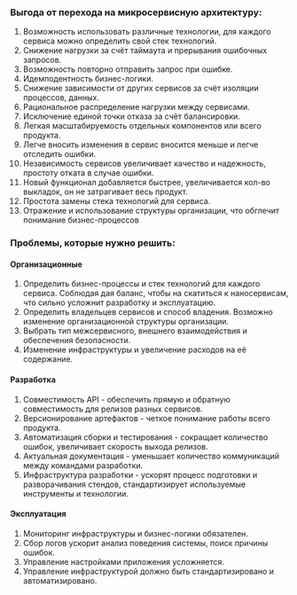 ### Выгода от перехода на микросервисную архитектуру:
1. Возможность использовать различные технологии, для каждого сервиса можно определить свой стек технологий.
2. Снижение нагрузки за счёт таймаута и прерывания ошибочных запросов.
3. Возможность повторно отправить запрос при ошибке.
4. Идемподентность бизнес-логики.
5. Снижение зависимости от других сервисов за счёт изоляции процессов, данных.
6. Рациональное распределение нагрузки между сервисами.
7. Исключение единой точки отказа за счёт балансировки.
8. Легкая масштабируемость отдельных компонентов или всего продукта.
9. Легче вносить изменения в сервис вносится меньше и легче отследить ошибки. 
10. Независимость сервисов увеличивает качество и надежность, простоту отката в случае ошибки. 
11. Новый функционал добавляется быстрее, увеличивается кол-во выкладок, он не затрагивает весь продукт.
10. Простота замены стека технологий для сервиса.
11. Отражение и использование структуры организации, что обглечит понимание бизнес-процессов

### Проблемы, которые нужно решить:

#### Организационные
1. Определить бизнес-процессы и стек технологий для каждого сервиса. Соблюдая дая баланс, чтобы на скатиться к наносервисам, что сильно усложнит разработку и эксплуатацию.
2. Определить владельцев сервисов и способ владения. Возможно изменение организационной структуры организации.
3. Выбрать тип межсервисного, внешнего взаимодействия и обеспечения безопасности.
4. Изменение инфраструктуры и увеличение расходов на её содержание.

#### Разработка
1. Совместимость API - обеспечить прямую и обратную совместимость для релизов разных сервисов.
2. Версионирование артефактов - четкое понимание работы всего продукта.
3. Автоматизация сборки и тестирования - сокращает количество ошибок, увеличивает скорость выхода релизов.
4. Актуальная документация - уменьшает количество коммуникаций между командами разработки.
5. Инфраструктура разработки - ускорят процесс подготовки и разворачивания стендов, стандартизирует используемые инструменты и технологии.

#### Эксплуатация
1. Мониторинг инфраструктуры и бизнес-логики обязателен.
2. Сбор логов ускорит анализ поведения системы, поиск причины ошибок.
3. Управление настройками приложения усложняется.
4. Управление инфраструктурой должно быть стандартизировано и автоматизировано.
